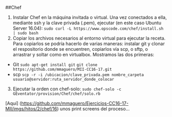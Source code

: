 ##Chef

1. Instalar Chef en la máquina invitada o virtual. Una vez conectados a ella, mediante ssh y la clave privada (.pem), ejecutar (en este caso Ubuntu Server 16.04):
``` sudo curl -L https://www.opscode.com/chef/install.sh | sudo bash ```
2. Copiar los archivos necesarios al entorno virtual para ejecutar la receta. Para copiarlos se podría hacerlo de varias maneras: instalar git y clonar el respositorio donde se encuentren, copiarlos vía scp, o sftp, o arrastrar y soltar como en virtualbox. Mostramos las dos primeras:
- Git 
``` sudo apt-get install git ```
``` git clone https://github.com/mmaguero/MII-CC16-17.git ```
- scp
``` scp -r -i /ubicacion/clave_privada.pem nombre_carpeta usuario@servidor:ruta_servidor_donde_colocar ```
3. Ejecutar la orden con chef-solo:
``` sudo chef-solo -c GEventator/provision/Chef/chef/solo.rb ```

[Aquí] (https://github.com/mmaguero/Ejercicios-CC16-17-MII/imgs/hitos/2/chef/16) unos print screens del proceso...
